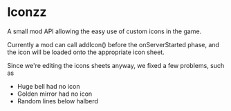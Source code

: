 # Iconzz
A small mod API allowing the easy use of custom icons in the game.

Currently a mod can call addIcon() before the onServerStarted phase, and the icon will be loaded onto the appropriate icon sheet.

Since we're editing the icons sheets anyway, we fixed a few problems, such as
 - Huge bell had no icon
 - Golden mirror had no icon
 - Random lines below halberd
